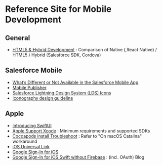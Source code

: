 # Reference Site for Mobile Development   

## General  

- [HTML5 & Hybrid Development](https://trailhead.salesforce.com/en/content/learn/modules/mobile_sdk_hybrid/mobilesdk_hybrid_getting_started?trail_id=mobile_sdk_intro) : Comparison of Native (,React Native) / HTML5 / Hybrid (Salesforce SDK, Cordova)  

## Salesforce Mobile       

- [What’s Different or Not Available in the Salesforce Mobile App](https://help.salesforce.com/articleView?id=limits_mobile_sf1_parent.htm&type=5)  
- [Mobile Publisher](https://help.salesforce.com/s/articleView?id=sf.s1_branded_apps.htm&type=5)  
- [Salesforce Lightning Design System (LDS) Icons](https://www.lightningdesignsystem.com/icons/)  
- [Iconography design guideline](https://www.lightningdesignsystem.com/guidelines/iconography/)  

## Apple  

- [Introducing SwiftUI](https://developer.apple.com/tutorials/SwiftUI)  
- [Apple Support Xcode](https://developer.apple.com/support/xcode/) : Minimum requirements and supported SDKs    
- [Cocoapods Install Troubleshoot](https://stackoverflow.com/questions/53135863/macos-mojave-ruby-config-h-file-not-found) : Refer to "On macOS Catalina" workaround      
- [iOS Universal Link](https://zetal.tistory.com/entry/iOS-%EC%9C%A0%EB%8B%88%EB%B2%84%EC%85%9C-%EB%A7%81%ED%81%AC-%EC%A0%81%EC%9A%A9-%EB%B0%A9%EB%B2%95-Universal-Link)    
- [Google Sign-In for iOS](https://developers.google.com/identity/sign-in/ios/start)   
- [Google Sign-In for iOS Swift without Firebase](https://blog.naver.com/ghjf0321/222497604614) : (incl. OAuth) Blog  

